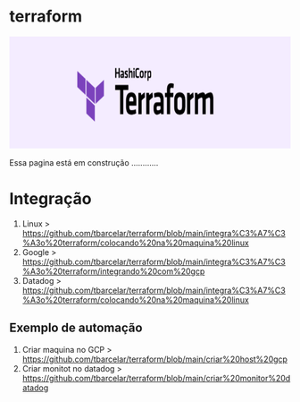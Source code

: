 # terraform

<img src="https://github.com/tbarcelar/terraform/blob/main/logo.png" width="950" height="200">



Essa pagina está em construção ............



# Integração
1. Linux > https://github.com/tbarcelar/terraform/blob/main/integra%C3%A7%C3%A3o%20terraform/colocando%20na%20maquina%20linux
2. Google > https://github.com/tbarcelar/terraform/blob/main/integra%C3%A7%C3%A3o%20terraform/integrando%20com%20gcp
3. Datadog > https://github.com/tbarcelar/terraform/blob/main/integra%C3%A7%C3%A3o%20terraform/colocando%20na%20maquina%20linux

## Exemplo de automação
1. Criar maquina no GCP > https://github.com/tbarcelar/terraform/blob/main/criar%20host%20gcp
2. Criar monitot no datadog > https://github.com/tbarcelar/terraform/blob/main/criar%20monitor%20datadog


